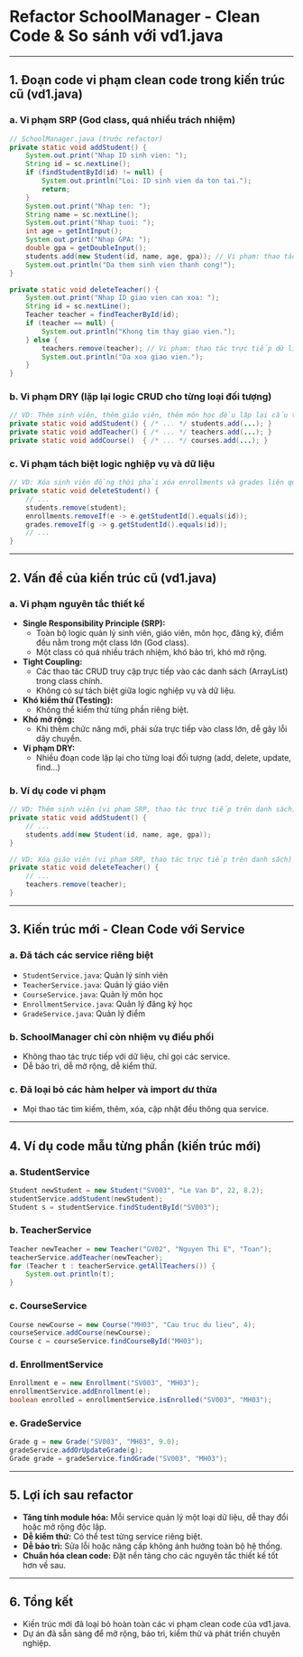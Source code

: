 # Refactor SchoolManager - Clean Code & So sánh với vd1.java

---

## 1. Đoạn code vi phạm clean code trong kiến trúc cũ (vd1.java)

### a. Vi phạm SRP (God class, quá nhiều trách nhiệm)
```java
// SchoolManager.java (trước refactor)
private static void addStudent() {
    System.out.print("Nhap ID sinh vien: ");
    String id = sc.nextLine();
    if (findStudentById(id) != null) {
        System.out.println("Loi: ID sinh vien da ton tai.");
        return;
    }
    System.out.print("Nhap ten: ");
    String name = sc.nextLine();
    System.out.print("Nhap tuoi: ");
    int age = getIntInput();
    System.out.print("Nhap GPA: ");
    double gpa = getDoubleInput();
    students.add(new Student(id, name, age, gpa)); // Vi phạm: thao tác trực tiếp dữ liệu
    System.out.println("Da them sinh vien thanh cong!");
}

private static void deleteTeacher() {
    System.out.print("Nhap ID giao vien can xoa: ");
    String id = sc.nextLine();
    Teacher teacher = findTeacherById(id);
    if (teacher == null) {
        System.out.println("Khong tim thay giao vien.");
    } else {
        teachers.remove(teacher); // Vi phạm: thao tác trực tiếp dữ liệu
        System.out.println("Da xoa giao vien.");
    }
}
```

### b. Vi phạm DRY (lặp lại logic CRUD cho từng loại đối tượng)
```java
// VD: Thêm sinh viên, thêm giáo viên, thêm môn học đều lặp lại cấu trúc tương tự
private static void addStudent() { /* ... */ students.add(...); }
private static void addTeacher() { /* ... */ teachers.add(...); }
private static void addCourse()  { /* ... */ courses.add(...); }
```

### c. Vi phạm tách biệt logic nghiệp vụ và dữ liệu
```java
// VD: Xóa sinh viên đồng thời phải xóa enrollments và grades liên quan ngay trong SchoolManager
private static void deleteStudent() {
    // ...
    students.remove(student);
    enrollments.removeIf(e -> e.getStudentId().equals(id));
    grades.removeIf(g -> g.getStudentId().equals(id));
    // ...
}
```

---

## 2. Vấn đề của kiến trúc cũ (vd1.java)
### a. Vi phạm nguyên tắc thiết kế
- **Single Responsibility Principle (SRP):**
  - Toàn bộ logic quản lý sinh viên, giáo viên, môn học, đăng ký, điểm đều nằm trong một class lớn (God class).
  - Một class có quá nhiều trách nhiệm, khó bảo trì, khó mở rộng.
- **Tight Coupling:**
  - Các thao tác CRUD truy cập trực tiếp vào các danh sách (ArrayList) trong class chính.
  - Không có sự tách biệt giữa logic nghiệp vụ và dữ liệu.
- **Khó kiểm thử (Testing):**
  - Không thể kiểm thử từng phần riêng biệt.
- **Khó mở rộng:**
  - Khi thêm chức năng mới, phải sửa trực tiếp vào class lớn, dễ gây lỗi dây chuyền.
- **Vi phạm DRY:**
  - Nhiều đoạn code lặp lại cho từng loại đối tượng (add, delete, update, find...)

### b. Ví dụ code vi phạm
```java
// VD: Thêm sinh viên (vi phạm SRP, thao tác trực tiếp trên danh sách)
private static void addStudent() {
    // ...
    students.add(new Student(id, name, age, gpa));
}

// VD: Xóa giáo viên (vi phạm SRP, thao tác trực tiếp trên danh sách)
private static void deleteTeacher() {
    // ...
    teachers.remove(teacher);
}
```

---

## 3. Kiến trúc mới - Clean Code với Service
### a. Đã tách các service riêng biệt
- `StudentService.java`: Quản lý sinh viên
- `TeacherService.java`: Quản lý giáo viên
- `CourseService.java`: Quản lý môn học
- `EnrollmentService.java`: Quản lý đăng ký học
- `GradeService.java`: Quản lý điểm

### b. SchoolManager chỉ còn nhiệm vụ điều phối
- Không thao tác trực tiếp với dữ liệu, chỉ gọi các service.
- Dễ bảo trì, dễ mở rộng, dễ kiểm thử.

### c. Đã loại bỏ các hàm helper và import dư thừa
- Mọi thao tác tìm kiếm, thêm, xóa, cập nhật đều thông qua service.

---

## 4. Ví dụ code mẫu từng phần (kiến trúc mới)

### a. StudentService
```java
Student newStudent = new Student("SV003", "Le Van D", 22, 8.2);
studentService.addStudent(newStudent);
Student s = studentService.findStudentById("SV003");
```

### b. TeacherService
```java
Teacher newTeacher = new Teacher("GV02", "Nguyen Thi E", "Toan");
teacherService.addTeacher(newTeacher);
for (Teacher t : teacherService.getAllTeachers()) {
    System.out.println(t);
}
```

### c. CourseService
```java
Course newCourse = new Course("MH03", "Cau truc du lieu", 4);
courseService.addCourse(newCourse);
Course c = courseService.findCourseById("MH03");
```

### d. EnrollmentService
```java
Enrollment e = new Enrollment("SV003", "MH03");
enrollmentService.addEnrollment(e);
boolean enrolled = enrollmentService.isEnrolled("SV003", "MH03");
```

### e. GradeService
```java
Grade g = new Grade("SV003", "MH03", 9.0);
gradeService.addOrUpdateGrade(g);
Grade grade = gradeService.findGrade("SV003", "MH03");
```

---

## 5. Lợi ích sau refactor
- **Tăng tính module hóa:** Mỗi service quản lý một loại dữ liệu, dễ thay đổi hoặc mở rộng độc lập.
- **Dễ kiểm thử:** Có thể test từng service riêng biệt.
- **Dễ bảo trì:** Sửa lỗi hoặc nâng cấp không ảnh hưởng toàn bộ hệ thống.
- **Chuẩn hóa clean code:** Đặt nền tảng cho các nguyên tắc thiết kế tốt hơn về sau.

---

## 6. Tổng kết
- Kiến trúc mới đã loại bỏ hoàn toàn các vi phạm clean code của vd1.java.
- Dự án đã sẵn sàng để mở rộng, bảo trì, kiểm thử và phát triển chuyên nghiệp.
